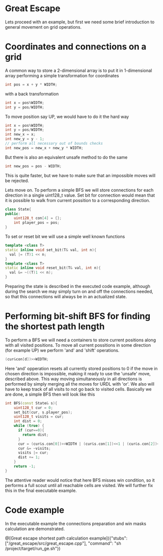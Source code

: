 # Great Escape

Lets proceed with an example, but first we need some brief introduction to general movement on grid operations.

# Coordinates and connections on a grid

A common way to store a 2-dimensional array is to put it in 1-dimensional array performing a simple transformation for coordinates
``` cpp
int pos = x + y * WIDTH;
```
with a back transformation 
``` cpp
int x = pos%WIDTH;
int y = pos/WIDTH;
```
To move position say UP, we would have to do it the hard way
``` cpp
int x = pos%WIDTH;
int y = pos/WIDTH;
int new_x = x;
int new_y = y - 1;
// perform all necessary out of bounds checks
int new_pos = new_x + new_y * WIDTH;
```
But there is also an equivalent unsafe method to do the same
``` cpp
int new_pos = pos - WIDTH;
```
This is quite faster, but we have to make sure that an impossible moves will be rejected.

Lets move on. To perform a simple BFS we will store connections for each direction in a single uint128_t value. Set bit for connection would mean that it is possible to walk from current possition to a corresponding direction. 
``` cpp
class State{
public:
    uint128_t con[4] = {};
    int player_pos = pos;    
}
```
To set or reset bit we will use a simple well known functions
``` cpp
template <class T>
static inline void set_bit(T& val, int n){
  val |= (T)1 << n;
}
template <class T>
static inline void reset_bit(T& val, int n){
  val &= ~((T)1 << n);
}
```
Preparing the state is described in the executed code example, although during the search we may simply turn on and off the connections needed, so that this connections will always be in an actualized state.

# Performing bit-shift BFS for finding the shortest path length

To perform a BFS we will need a containers to store current positions along with all visited positions. To move all current possitions in some direction (for example UP) we perform 'and' and 'shift' operations.
``` cpp
(cur&con[d])>>WIDTH;
```
Here 'and' opperation resets all currently stored positions to 0 if the move in chosen direction is impossible, making it ready to use the 'unsafe' move, described above. This way moving simultaneously in all directions is performed by simply merging all the moves for URDL with 'or'. We also will have to keep track of all visits to not go back to visited cells. Basically we are done, a simple BFS then will look like this

``` cpp
int BFS(const State& s){
    uint128_t cur = 0;
    set_bit(cur, s.player_pos);
    uint128_t visits = cur;
    int dist = 0;
    while (true) {
      if (cur==0){
        return dist;
      }
      cur = (cur&s.con[0])>>WIDTH | (cur&s.con[1])<<1 | (cur&s.con[2])<<WIDTH | (cur&s.con[3])>>1;
      cur &= ~visits;
      visits |= cur;
      dist += 1;
    }
    return -1;
}
```

The attentive reader would notice that here BFS misses win condition, so it performs a full scout until all reachable cells are visited. We will further fix this in the final executable example.

# Code example

In the executable example the connections preparation and win masks calculation are demonstrated. 

@[Great escape shortest path calculation example]({"stubs": ["/great_escape/src/great_escape.cpp"], "command": "sh /project/target/run_ge.sh"})



